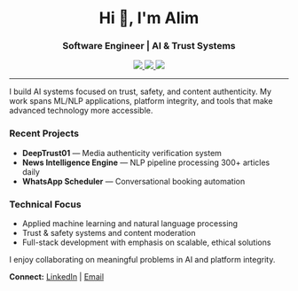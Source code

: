 <h1 align="center">Hi 👋, I'm Alim</h1>
<h3 align="center">Software Engineer | AI & Trust Systems</h3>

<p align="center">
  <a href="https://www.linkedin.com/in/ialim" target="_blank">
    <img src="https://img.shields.io/badge/LinkedIn-ialim-0077B5?style=flat&logo=linkedin&logoColor=white" />
  </a>
  <a href="https://twitter.com/ialim01" target="_blank">
    <img src="https://img.shields.io/badge/Twitter-@ialim01-1DA1F2?style=flat&logo=twitter&logoColor=white" />
  </a>
  <a href="mailto:i.alim0229@gmail.com">
    <img src="https://img.shields.io/badge/Email-Contact-green?style=flat&logo=gmail&logoColor=white" />
  </a>
</p>

---

I build AI systems focused on trust, safety, and content authenticity. My work spans ML/NLP applications, platform integrity, and tools that make advanced technology more accessible.

### Recent Projects
- **DeepTrust01** — Media authenticity verification system
- **News Intelligence Engine** — NLP pipeline processing 300+ articles daily
- **WhatsApp Scheduler** — Conversational booking automation

### Technical Focus
- Applied machine learning and natural language processing
- Trust & safety systems and content moderation
- Full-stack development with emphasis on scalable, ethical solutions

I enjoy collaborating on meaningful problems in AI and platform integrity.

**Connect:** [LinkedIn](https://www.linkedin.com/in/ialim) | [Email](mailto:i.alim0229@gmail.com)
